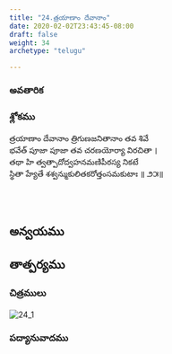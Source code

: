 ```yaml
---
title: "24.త్రయాణాం దేవానాం"
date: 2020-02-02T23:43:45-08:00
draft: false
weight: 34
archetype: "telugu"

---
```


### అవతారిక


### శ్లోకము

త్రయాణాం దేవానాం త్రిగుణజనితానాం తవ శివే
<br/>భవేత్ పూజా పూజా తవ చరణయోర్యా విరచితా ।
<br/>తథా హి త్వత్పాదోద్వహనమణిపీఠస్య నికటే
<br/>స్థితా హ్యేతే శశ్వన్ముకులితకరోత్తంసమకుటాః ॥ ౨౫॥
<br/>

<br/><br/>

## అన్వయము 


## తాత్పర్యము 

### చిత్రములు 

![24_1](/images/sl/manual/SL_V24.jpg)

### పద్యానువాదము
